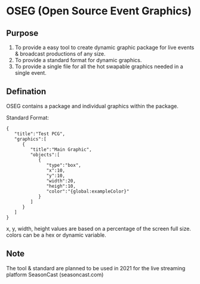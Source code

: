 # OSEG (Open Source Event Graphics)

## Purpose
1. To provide a easy tool to create dynamic graphic package for live events & broadcast productions of any size.
2. To provide a standard format for dynamic graphics.
3. To provide a single file for all the hot swapable graphics needed in a single event.

## Defination
OSEG contains a package and individual graphics within the package. 

Standard Format:
```
{
   "title":"Test PCG",
   "graphics":[
      {
         "title":"Main Graphic",
         "objects":[
            {
               "type":"box",
               "x":10,
               "y":10,
               "width":20,
               "heigh":10,
               "color":"{global:exampleColor}"
            }
         ]
      }
   ]
}
```
x, y, width, height values are based on a percentage of the screen full size. colors can be a hex or dynamic variable.

## Note
The tool & standard are planned to be used in 2021 for the live streaming platform SeasonCast (seasoncast.com)


